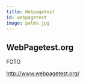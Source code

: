 ```yaml
---
title: Webpagetest
id: webpagetest
image: palms.jpg
---
```


## WebPagetest.org

FOTO

<http://www.webpagetest.org/>